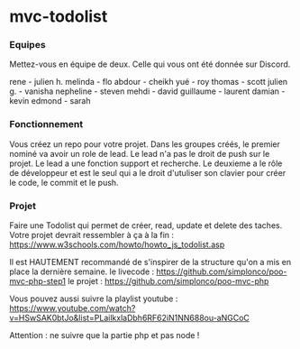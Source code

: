 # mvc-todolist

### Equipes

Mettez-vous en équipe de deux.
Celle qui vous ont été donnée sur Discord.

rene - julien h.
melinda - flo
abdour - cheikh
yué - roy
thomas - scott
julien g. - vanisha
nepheline - steven
mehdi - david
guillaume - laurent
damian - kevin
edmond - sarah

### Fonctionnement

Vous créez un repo pour votre projet. Dans les groupes créés, le premier nominé va avoir un role de lead. Le lead n'a pas le droit de push sur le projet.
Le lead a une fonction support et recherche. Le deuxieme a le rôle de développeur et est le seul qui a le droit d'utuliser son clavier pour créer le code, le commit et le push.


### Projet

Faire une Todolist qui permet de créer, read, update et delete des taches.
Votre projet devrait ressembler à ça à la fin :
https://www.w3schools.com/howto/howto_js_todolist.asp

Il est HAUTEMENT recommandé de s'inspirer de la structure qu'on a mis en place la dernière semaine.
le livecode : https://github.com/simplonco/poo-mvc-php-step1
le projet : https://github.com/simplonco/poo-mvc-php

Vous pouvez aussi suivre la playlist youtube :
https://www.youtube.com/watch?v=HSwSAK0btJo&list=PLailkxlaDbh6RF62iN1NN688ou-aNGCoC

Attention : ne suivre que la partie php et pas node !
